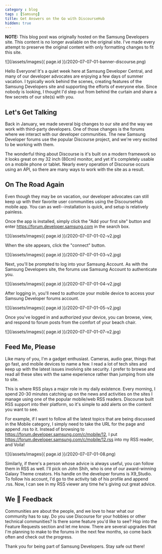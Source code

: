 ```yaml
---
category : blog
tags : [Samsung]
title: Get Answers on the Go with DiscourseHub
hidden: true
---
```


**NOTE:** This blog post was originally hosted on the Samsung Developers site. This content is no longer available on the original site. I've made every attempt to preserve the original content with only formatting changes to fit this site.

![](/assets/images{{ page.id }}/2020-07-07-01-banner-discourse.png)

Hello Everyone! It's a quiet week here at Samsung Developer Central, and many of our developer advocates are enjoying a few days of summer vacation. I typically work behind the scenes, creating features of the Samsung Developers site and supporting the efforts of everyone else. Since nobody is looking, I thought I'd step out from behind the curtain and share a few secrets of our site(s) with you.

## Let's Get Talking

Back in January, we made several big changes to our site and the way we work with third-party developers. One of those changes is the forums where we interact with our developer communities. The new Samsung Developer forums use the popular Discourse project, and we're very excited to be working with them.

The wonderful thing about Discourse is it's built on a modern framework so it looks great on my 32 inch (80cm) monitor, and yet it's completely usable on a mobile phone or tablet. Nearly every operation of Discourse occurs using an API, so there are many ways to work with the site as a result.

## On The Road Again

Even though they may be on vacation, our developer advocates can still keep up with their favorite user communities using the DiscourseHub mobile app. You can as well--installation is quick, and setup is relatively painless.

Once the app is installed, simply click the "Add your first site" button and enter https://forum.developer.samsung.com in the search box.

![](/assets/images{{ page.id }}/2020-07-07-01-02-v2.jpg)

When the site appears, click the "connect" button.

![](/assets/images{{ page.id }}/2020-07-07-01-03-v2.jpg)

Next, you'll be prompted to log into your Samsung Account. As with the Samsung Developers site, the forums use Samsung Account to authenticate you.

![](/assets/images{{ page.id }}/2020-07-07-01-04-v2.jpg)

After logging in, you'll need to authorize your mobile device to access your Samsung Developer forums account.

![](/assets/images{{ page.id }}/2020-07-07-01-05-v2.jpg)

Once you've logged in and authorized your device, you can browse, view, and respond to forum posts from the comfort of your beach chair.

![](/assets/images{{ page.id }}/2020-07-07-01-07-v2.jpg)

## Feed Me, Please

Like many of you, I'm a gadget enthusiast. Cameras, audio gear, things that go fast, and mobile devices to name a few. I read a lot of tech sites and keep up with the latest issues involving site security. I prefer to browse and read all these sites with the same experience rather than jumping from site to site.

This is where RSS plays a major role in my daily existence. Every morning, I spend 20-30 minutes catching up on the news and activities on the sites I manage using one of the popular mobile/web RSS readers. Discourse built RSS support into their platform, so it's simple to add alerts on the content you want to see.

For example, if I want to follow all the latest topics that are being discussed in the Mobile category, I simply need to take the URL for the page and append .rss to it. Instead of browsing to https://forum.developer.samsung.com/c/mobile/12, I put https://forum.developer.samsung.com/c/mobile/12.rss into my RSS reader, and Voila!

![](/assets/images{{ page.id }}/2020-07-07-01-08.png)

Similarly, if there's a person whose advice is always useful, you can follow them in RSS as well. I'll pick on John Shih, who is one of our award-winning Galaxy Theme creators. His handle on the developer forums is X9_Studio. To follow his account, I'd go to the activity tab of his profile and append .rss. Now, I can see in my RSS viewer any time he's giving out great advice.

## We 💙 Feedback

Communities are about the people, and we love to hear what our community has to say. Do you use Discourse for your hobbies or other technical communities? Is there some feature you'd like to see? Hop into the Feature Requests section and let me know. There are several upgrades that I'm planning to make to the forums in the next few months, so come back often and check out the progress.

Thank you for being part of Samsung Developers. Stay safe out there!
